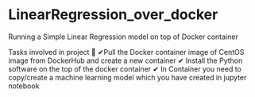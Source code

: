 # LinearRegression_over_docker
Running a Simple Linear Regression model on top of Docker container

Tasks involved in project 📄
✔Pull the Docker container image of CentOS image from DockerHub and create a new container
✔ Install the Python software on the top of the docker container
✔ In Container you need to copy/create a machine learning model which you have created in jupyter notebook

